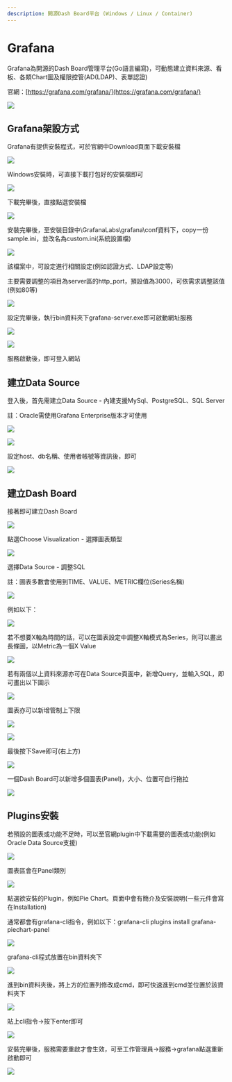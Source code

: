 ```yaml
---
description: 開源Dash Board平台 (Windows / Linux / Container)
---
```


# Grafana

Grafana為開源的Dash Board管理平台\(Go語言編寫\)，可動態建立資料來源、看板、各類Chart圖及權限控管\(AD\(LDAP\)、表單認證\)

官網：[https://grafana.com/grafana/](https://grafana.com/grafana/)

![](../.gitbook/assets/image%20%28137%29.png)

## Grafana架設方式

Grafana有提供安裝程式，可於官網中Download頁面下載安裝檔

![](../.gitbook/assets/image%20%28324%29.png)

Windows安裝時，可直接下載打包好的安裝檔即可

![](../.gitbook/assets/image%20%28206%29.png)

下載完畢後，直接點選安裝檔

![](../.gitbook/assets/image%20%28261%29.png)

安裝完畢後，至安裝目錄中\GrafanaLabs\grafana\conf資料下，copy一份sample.ini，並改名為custom.ini\(系統設置檔\)

![](../.gitbook/assets/image%20%287%29.png)

該檔案中，可設定進行相關設定\(例如認證方式、LDAP設定等\)

主要需要調整的項目為server區的http\_port，預設值為3000，可依需求調整該值\(例如80等\)

![](../.gitbook/assets/image%20%28103%29.png)

設定完畢後，執行bin資料夾下grafana-server.exe即可啟動網址服務

![](../.gitbook/assets/image%20%2844%29.png)

![](../.gitbook/assets/image%20%28168%29.png)

服務啟動後，即可登入網站

## 建立Data Source

登入後，首先需建立Data Source - 內建支援MySql、PostgreSQL、SQL Server

註：Oracle需使用Grafana Enterprise版本才可使用

![](../.gitbook/assets/image%20%28183%29.png)

![](../.gitbook/assets/image%20%28141%29.png)

設定host、db名稱、使用者帳號等資訊後，即可

![](../.gitbook/assets/image%20%2816%29.png)

## 建立Dash Board

接著即可建立Dash Board

![](../.gitbook/assets/image%20%28342%29.png)

點選Choose Visualization - 選擇圖表類型

![](../.gitbook/assets/image%20%2859%29.png)

選擇Data Source - 調整SQL

註：圖表多數會使用到TIME、VALUE、METRIC欄位\(Series名稱\)

![](../.gitbook/assets/image%20%28202%29.png)

例如以下：

![](../.gitbook/assets/image%20%2862%29.png)

若不想要X軸為時間的話，可以在圖表設定中調整X軸模式為Series，則可以畫出長條圖，以Metric為一個X Value

![](../.gitbook/assets/image%20%28182%29.png)

若有兩個以上資料來源亦可在Data Source頁面中，新增Query，並輸入SQL，即可畫出以下圖示

![](../.gitbook/assets/image%20%28210%29.png)

圖表亦可以新增管制上下限

![](../.gitbook/assets/image%20%28330%29.png)

![](../.gitbook/assets/image%20%2899%29.png)

最後按下Save即可\(右上方\)

![](../.gitbook/assets/image%20%2822%29.png)

一個Dash Board可以新增多個圖表\(Panel\)，大小、位置可自行拖拉

![](../.gitbook/assets/image%20%28291%29.png)



## Plugins安裝

若預設的圖表或功能不足時，可以至官網plugin中下載需要的圖表或功能\(例如Oracle Data Source支援\)

![](../.gitbook/assets/image%20%28144%29.png)

圖表區會在Panel類別

![](../.gitbook/assets/image%20%28315%29.png)

點選欲安裝的Plugin，例如Pie Chart。頁面中會有簡介及安裝說明\(一些元件會寫在Installation\)

通常都會有grafana-cli指令，例如以下：grafana-cli plugins install grafana-piechart-panel

![](../.gitbook/assets/image%20%28188%29.png)

grafana-cli程式放置在bin資料夾下

![](../.gitbook/assets/image%20%2848%29.png)

進到bin資料夾後，將上方的位置列修改成cmd，即可快速進到cmd並位置於該資料夾下

![](../.gitbook/assets/image%20%28207%29.png)

貼上cli指令→按下enter即可

![](../.gitbook/assets/image%20%2857%29.png)

安裝完畢後，服務需要重啟才會生效，可至工作管理員→服務→grafana點選重新啟動即可

![](../.gitbook/assets/image%20%28331%29.png)


